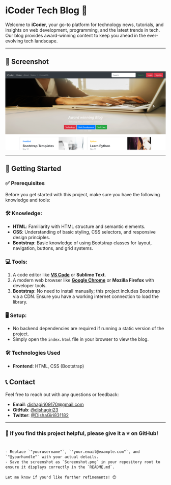 
# iCoder Tech Blog 🚀

Welcome to **iCoder**, your go-to platform for technology news, tutorials, and insights on web development, programming, and the latest trends in tech. Our blog provides award-winning content to keep you ahead in the ever-evolving tech landscape.

---

## 📸 Screenshot

![image alt](https://github.com/dishagiri23/Tech-Blog-/blob/54cd8afa3b8167435622cdb156c9319a531642a6/Screenshot.png)

---

## 🚀 Getting Started



### ✅ Prerequisites

Before you get started with this project, make sure you have the following knowledge and tools:

### 🛠 Knowledge:
- **HTML**: Familiarity with HTML structure and semantic elements.
- **CSS**: Understanding of basic styling, CSS selectors, and responsive design principles.
- **Bootstrap**: Basic knowledge of using Bootstrap classes for layout, navigation, buttons, and grid systems.

### 💻 Tools:
1. A code editor like **[VS Code](https://code.visualstudio.com/)** or **Sublime Text**.
2. A modern web browser like **[Google Chrome](https://www.google.com/chrome/)** or **Mozilla Firefox** with developer tools.
3. **Bootstrap**: No need to install manually; this project includes Bootstrap via a CDN. Ensure you have a working internet connection to load the library.

### 🖥 Setup:
- No backend dependencies are required if running a static version of the project.
- Simply open the `index.html` file in your browser to view the blog.


### 🛠️ Technologies Used

- **Frontend**: HTML, CSS (Bootstrap)


## 📞 Contact

Feel free to reach out with any questions or feedback:
- **Email**: dishagiri09170@gmail.com
- **GitHub**: [@dishagiri23](https://github.com/dishagiri23)
- **Twitter**: [@DishaGiri831182](https://x.com/DishaGiri831182)

---

### 🌟 If you find this project helpful, please give it a ⭐ on GitHub!
```

- Replace `"yourusername"`, `"your.email@example.com"`, and `"@yourhandle"` with your actual details.
- Save the screenshot as `Screenshot.png` in your repository root to ensure it displays correctly in the `README.md`.

Let me know if you'd like further refinements! 😊

